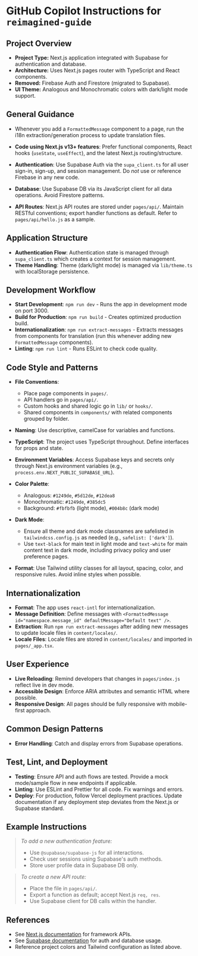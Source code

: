 # GitHub Copilot Instructions for `reimagined-guide`

## Project Overview

- **Project Type:** Next.js application integrated with Supabase for authentication and database.
- **Architecture:** Uses Next.js pages router with TypeScript and React components.
- **Removed:** Firebase Auth and Firestore (migrated to Supabase).
- **UI Theme:** Analogous and Monochromatic colors with dark/light mode support.

## General Guidance
  - Whenever you add a `FormattedMessage` component to a page, run the i18n extraction/generation process to update translation files.

- **Code using Next.js v13+ features**: Prefer functional components, React hooks (`useState`, `useEffect`), and the latest Next.js routing/structure.
- **Authentication**: Use Supabase Auth via the `supa_client.ts` for all user sign-in, sign-up, and session management. Do *not* use or reference Firebase in any new code.
- **Database**: Use Supabase DB via its JavaScript client for all data operations. Avoid Firestore patterns.
- **API Routes**: Next.js API routes are stored under `pages/api/`. Maintain RESTful conventions; export handler functions as default. Refer to `pages/api/hello.js` as a sample.

## Application Structure

- **Authentication Flow**: Authentication state is managed through `supa_client.ts` which creates a context for session management.
- **Theme Handling**: Theme (dark/light mode) is managed via `lib/theme.ts` with localStorage persistence.

## Development Workflow

- **Start Development**: `npm run dev` - Runs the app in development mode on port 3000.
- **Build for Production**: `npm run build` - Creates optimized production build.
- **Internationalization**: `npm run extract-messages` - Extracts messages from components for translation (run this whenever adding new `FormattedMessage` components).
- **Linting**: `npm run lint` - Runs ESLint to check code quality.

## Code Style and Patterns

- **File Conventions**:  
  - Place page components in `pages/`.
  - API handlers go in `pages/api/`.
  - Custom hooks and shared logic go in `lib/` or `hooks/`.
  - Shared components in `components/` with related components grouped by folder.
- **Naming**: Use descriptive, camelCase for variables and functions.  
- **TypeScript**: The project uses TypeScript throughout. Define interfaces for props and state.
- **Environment Variables**: Access Supabase keys and secrets only through Next.js environment variables (e.g., `process.env.NEXT_PUBLIC_SUPABASE_URL`).

- **Color Palette**:  
  - Analogous: `#1249de`, `#5d12de`, `#12dea8`  
  - Monochromatic: `#1249de`, `#385dc5`
  - Background: `#fbfbfb` (light mode), `#004b8c` (dark mode)
- **Dark Mode**:  
  - Ensure all theme and dark mode classnames are safelisted in `tailwindcss.config.js` as needed (e.g., `safelist: ['dark']`).
  - Use `text-black` for main text in light mode and `text-white` for main content text in dark mode, including privacy policy and user preference pages.
- **Format**: Use Tailwind utility classes for all layout, spacing, color, and responsive rules. Avoid inline styles when possible.

## Internationalization

- **Format**: The app uses `react-intl` for internationalization.
- **Message Definition**: Define messages with `<FormattedMessage id="namespace.message_id" defaultMessage="Default text" />`.
- **Extraction**: Run `npm run extract-messages` after adding new messages to update locale files in `content/locales/`.
- **Locale Files**: Locale files are stored in `content/locales/` and imported in `pages/_app.tsx`.

## User Experience

- **Live Reloading**: Remind developers that changes in `pages/index.js` reflect live in dev mode.
- **Accessible Design**: Enforce ARIA attributes and semantic HTML where possible.
- **Responsive Design**: All pages should be fully responsive with mobile-first approach.

## Common Design Patterns

- **Error Handling**: Catch and display errors from Supabase operations.

## Test, Lint, and Deployment

- **Testing**: Ensure API and auth flows are tested. Provide a mock mode/sample flow in new endpoints if applicable.
- **Linting**: Use ESLint and Prettier for all code. Fix warnings and errors.
- **Deploy**: For production, follow Vercel deployment practices. Update documentation if any deployment step deviates from the Next.js or Supabase standard.

## Example Instructions

> *To add a new authentication feature:*
> - Use `@supabase/supabase-js` for all interactions.
> - Check user sessions using Supabase's auth methods.
> - Store user profile data in Supabase DB only.

> *To create a new API route:*
> - Place the file in `pages/api/`.
> - Export a function as default; accept Next.js `req, res`.
> - Use Supabase client for DB calls within the handler.

## References

- See [Next.js documentation](https://nextjs.org/docs) for framework APIs.
- See [Supabase documentation](https://supabase.com/docs) for auth and database usage.
- Reference project colors and Tailwind configuration as listed above.
